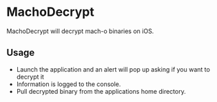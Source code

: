 # MachoDecrypt
MachoDecrypt will decrypt mach-o binaries on iOS.

Usage
----------
- Launch the application and an alert will pop up asking if you want to decrypt it
- Information is logged to the console.
- Pull decrypted binary from the applications home directory.
